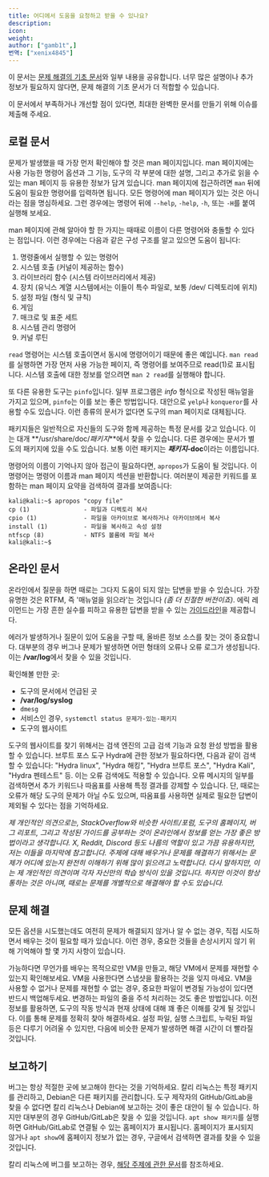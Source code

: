 ```yaml
---
title: 어디에서 도움을 요청하고 받을 수 있나요?
description:
icon:
weight:
author: ["gamb1t",]
번역: ["xenix4845"]
---
```


이 문서는 [문제 해결의 기초 문서](/docs/troubleshooting/basic-troubleshooting/)와 일부 내용을 공유합니다. 너무 많은 설명이나 추가 정보가 필요하지 않다면, 문제 해결의 기초 문서가 더 적합할 수 있습니다.

이 문서에서 부족하거나 개선할 점이 있다면, 최대한 완벽한 문서를 만들기 위해 이슈를 제출해 주세요.

## 로컬 문서

문제가 발생했을 때 가장 먼저 확인해야 할 것은 man 페이지입니다. man 페이지에는 사용 가능한 명령어 옵션과 그 기능, 도구의 각 부분에 대한 설명, 그리고 추가로 읽을 수 있는 man 페이지 등 유용한 정보가 담겨 있습니다. man 페이지에 접근하려면 `man` 뒤에 도움이 필요한 명령어를 입력하면 됩니다. 모든 명령어에 man 페이지가 있는 것은 아니라는 점을 명심하세요. 그런 경우에는 명령어 뒤에 `--help`, `-help`, `-h`, 또는 `-H`를 붙여 실행해 보세요.

man 페이지에 관해 알아야 할 한 가지는 때때로 이름이 다른 명령어와 충돌할 수 있다는 점입니다. 이런 경우에는 다음과 같은 구성 구조를 알고 있으면 도움이 됩니다:

1. 명령줄에서 실행할 수 있는 명령어
2. 시스템 호출 (커널이 제공하는 함수)
3. 라이브러리 함수 (시스템 라이브러리에서 제공)
4. 장치 (유닉스 계열 시스템에서는 이들이 특수 파일로, 보통 /dev/ 디렉토리에 위치)
5. 설정 파일 (형식 및 규칙)
6. 게임
7. 매크로 및 표준 세트
8. 시스템 관리 명령어
9. 커널 루틴

`read` 명령어는 시스템 호출이면서 동시에 명령어이기 때문에 좋은 예입니다. `man read`를 실행하면 가장 먼저 사용 가능한 페이지, 즉 명령어를 보여주므로 read(1)로 표시됩니다. 시스템 호출에 대한 정보를 얻으려면 `man 2 read`를 실행해야 합니다.

또 다른 유용한 도구는 `pinfo`입니다. 일부 프로그램은 _info_ 형식으로 작성된 매뉴얼을 가지고 있으며, `pinfo`는 이를 보는 좋은 방법입니다. 대안으로 `yelp`나 `konqueror`를 사용할 수도 있습니다. 이런 종류의 문서가 없다면 도구의 man 페이지로 대체됩니다.

패키지들은 일반적으로 자신들의 도구와 함께 제공하는 특정 문서를 갖고 있습니다. 이는 대개 **/usr/share/doc/_패키지_**에서 찾을 수 있습니다. 다른 경우에는 문서가 별도의 패키지에 있을 수도 있습니다. 보통 이런 패키지는 **_패키지_-doc**이라는 이름입니다.

명령어의 이름이 기억나지 않아 접근이 필요하다면, `apropos`가 도움이 될 것입니다. 이 명령어는 명령어 이름과 man 페이지 섹션을 반환합니다. 여러분이 제공한 키워드를 포함하는 man 페이지 요약을 검색하여 결과를 보여줍니다:

```console
kali@kali:~$ apropos "copy file"
cp (1)               - 파일과 디렉토리 복사
cpio (1)             - 파일을 아카이브로 복사하거나 아카이브에서 복사
install (1)          - 파일을 복사하고 속성 설정
ntfscp (8)           - NTFS 볼륨에 파일 복사
kali@kali:~$
```

## 온라인 문서

온라인에서 질문을 하면 때로는 그다지 도움이 되지 않는 답변을 받을 수 있습니다. 가장 유명한 것은 RTFM, 즉 '매뉴얼을 읽으라'는 것입니다 _(좀 더 친절한 버전이죠)_. 에릭 레이먼드는 가장 흔한 실수를 피하고 유용한 답변을 받을 수 있는 [가이드라인](http://catb.org/~esr/faqs/smart-questions.html)을 제공합니다.

에러가 발생하거나 질문이 있어 도움을 구할 때, 올바른 정보 소스를 찾는 것이 중요합니다. 대부분의 경우 버그나 문제가 발생하면 어떤 형태의 오류나 오류 로그가 생성됩니다. 이는 **/var/log**에서 찾을 수 있을 것입니다.

확인해볼 만한 곳:

- 도구의 문서에서 언급된 곳
- **/var/log/syslog**
- `dmesg`
- 서비스인 경우, `systemctl status 문제가-있는-패키지`
- 도구의 웹사이트

도구의 웹사이트를 찾기 위해서는 검색 엔진의 고급 검색 기능과 요청 완성 방법을 활용할 수 있습니다. 브루트 포스 도구 Hydra에 관한 정보가 필요하다면, 다음과 같이 검색할 수 있습니다: "Hydra linux", "Hydra 해킹", "Hydra 브루트 포스", "Hydra Kali", "Hydra 펜테스트" 등. 이는 오류 검색에도 적용할 수 있습니다. 오류 메시지의 일부를 검색하면서 추가 키워드나 따옴표를 사용해 특정 결과를 강제할 수 있습니다. 단, 때로는 오류가 해당 도구의 문제가 아닐 수도 있으며, 따옴표를 사용하면 실제로 필요한 답변이 제외될 수 있다는 점을 기억하세요.

_제 개인적인 의견으로는, StackOverflow와 비슷한 사이트/포럼, 도구의 홈페이지, 버그 리포트, 그리고 작성된 가이드를 공부하는 것이 온라인에서 정보를 얻는 가장 좋은 방법이라고 생각합니다. X, Reddit, Discord 등도 나름의 역할이 있고 가끔 유용하지만, 저는 이들을 마지막에 참고합니다. 주제에 대해 배우거나 문제를 해결하기 위해서는 문제가 어디에 있는지 완전히 이해하기 위해 많이 읽으려고 노력합니다. 다시 말하지만, 이는 제 개인적인 의견이며 각자 자신만의 학습 방식이 있을 것입니다. 하지만 이것이 항상 통하는 것은 아니며, 때로는 문제를 개별적으로 해결해야 할 수도 있습니다._

## 문제 해결

모든 옵션을 시도했는데도 여전히 문제가 해결되지 않거나 알 수 없는 경우, 직접 시도하면서 배우는 것이 필요할 때가 있습니다. 이런 경우, 중요한 것들을 손상시키지 않기 위해 기억해야 할 몇 가지 사항이 있습니다.

가능하다면 무언가를 배우는 목적으로만 VM을 만들고, 해당 VM에서 문제를 재현할 수 있는지 확인해보세요. VM을 사용한다면 스냅샷을 활용하는 것을 잊지 마세요. VM을 사용할 수 없거나 문제를 재현할 수 없는 경우, 중요한 파일이 변경될 가능성이 있다면 반드시 백업해두세요. 변경하는 파일의 줄을 주석 처리하는 것도 좋은 방법입니다. 이전 정보를 활용하면, 도구의 작동 방식과 현재 상태에 대해 꽤 좋은 이해를 갖게 될 것입니다. 이를 통해 문제를 정확히 찾아 해결하세요. 설정 파일, 실행 스크립트, 누락된 파일 등은 다루기 어려울 수 있지만, 다음에 비슷한 문제가 발생하면 해결 시간이 더 빨라질 것입니다.

## 보고하기

버그는 항상 적절한 곳에 보고해야 한다는 것을 기억하세요. 칼리 리눅스는 특정 패키지를 관리하고, Debian은 다른 패키지를 관리합니다. 도구 제작자의 GitHub/GitLab을 찾을 수 없다면 칼리 리눅스나 Debian에 보고하는 것이 좋은 대안이 될 수 있습니다. 하지만 대부분의 경우 GitHub/GitLab은 찾을 수 있을 것입니다. `apt show 패키지`를 실행하면 GitHub/GitLab로 연결될 수 있는 홈페이지가 표시됩니다. 홈페이지가 표시되지 않거나 `apt show`에 홈페이지 정보가 없는 경우, 구글에서 검색하면 결과를 찾을 수 있을 것입니다.

칼리 리눅스에 버그를 보고하는 경우, [해당 주제에 관한 문서](/docs/community/submitting-issues-kali-bug-tracker/)를 참조하세요.
